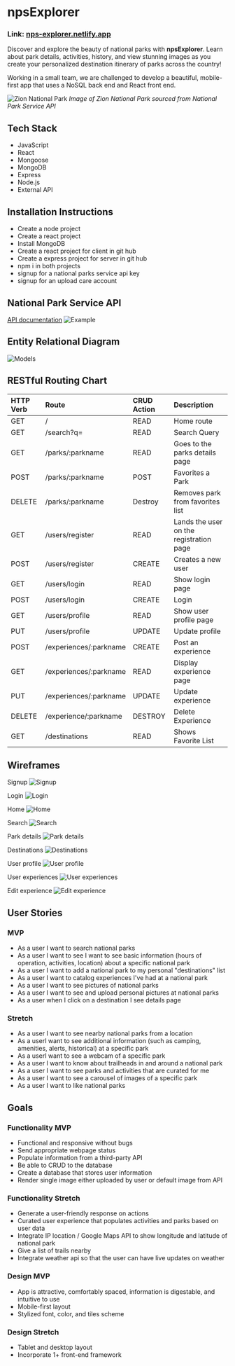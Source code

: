 # npsExplorer

### Link: [nps-explorer.netlify.app]([https://nps-explorer.netlify.app/](https://645ae12259fd3d52913fb954--grand-sunflower-c807ab.netlify.app))

Discover and explore the beauty of national parks with **npsExplorer**. Learn about park details, activities, history, and view stunning images as you create your personalized destination itinerary of parks across the country!

Working in a small team, we are challenged to develop a beautiful, mobile-first app that uses a NoSQL back end and React front end. 

![Zion National Park](https://www.nps.gov/common/uploads/structured_data/68BFC1AC-BF96-629F-89D261D78F181C64.jpg)
*Image of Zion National Park sourced from National Park Service API*

## Tech Stack
* JavaScript 
* React
* Mongoose
* MongoDB
* Express
* Node.js
* External API

## Installation Instructions

* Create a node project
* Create a react project
* Install MongoDB
* Create a react project for client in git hub
* Create a express project for server in git hub
* npm i in both projects
* signup for a national parks service api key
* signup for an upload care account


## National Park Service API
[API documentation](https://www.nps.gov/subjects/developer/api-documentation.htm)
![Example](./readMedia/NPS-API-example.png)

## Entity Relational Diagram
![Models](./readMedia/erd.png)

## RESTful Routing Chart
| HTTP Verb | Route                       | CRUD Action | Description                             |
|:--------- |:--------------------------- |:----------- |:--------------------------------------- |
| GET       | /                           | READ        | Home route                              |
| GET       | /search?q=                  | READ        | Search Query                            |
| GET       | /parks/:parkname            | READ        | Goes to the parks details page          |
| POST      | /parks/:parkname            | POST        | Favorites a Park                        |
| DELETE    | /parks/:parkname            | Destroy     | Removes park from favorites list        |
| GET       | /users/register             | READ        | Lands the user on the registration page |
| POST      | /users/register             | CREATE      | Creates a new user                      |
| GET       | /users/login                | READ        | Show login page                         |
| POST      | /users/login                | CREATE      | Login                                   |
| GET       | /users/profile              | READ        | Show user profile page                  |
| PUT       | /users/profile              | UPDATE      | Update profile                          |
| POST      | /experiences/:parkname | CREATE      | Post an experience                      |
| GET       | /experiences/:parkname | READ        | Display experience page                 |
| PUT       | /experiences/:parkname | UPDATE      | Update experience                       |
| DELETE    | /experience/:parkname  | DESTROY     | Delete Experience                       |
| GET       | /destinations               | READ        | Shows Favorite List                     |

## Wireframes
Signup
![Signup](./readMedia/Wireframe-sign-up.png)


Login
![Login](./readMedia/Wireframe-login.png)


Home
![Home](./readMedia/Wireframe-home.png)


Search
![Search](./readMedia/Wireframe-search.png)


Park details
![Park details](./readMedia/Wireframe-park-details.png)


Destinations
![Destinations](./readMedia/Wireframe-destinations.png)


User profile
![User profile](./readMedia/Wireframe-user-profile.png)


User experiences
![User experiences](./readMedia/Wireframe-view-experience.png)


Edit experience
![Edit experience](./readMedia/Wireframe-edit-experience.png)

## User Stories
### MVP
* As a user I want to search national parks
* As a user I want to see I want to see basic information (hours of operation, activities, location) about a specific national park
* As a user I want to add a national park to my personal "destinations" list
* As a user I want to catalog experiences I've had at a national park
* As a user I want to see pictures of national parks
* As a user I want to see and upload personal pictures at national parks
* As a user when I click on a destination I see details page 


### Stretch
* As a user I want to see nearby national parks from a location
* As a userI want to see additional information (such as camping, amenities, alerts, historical) at a specific park
* As a userI want to see a webcam of a specific park
* As a user I want to know about trailheads in and around a national park
* As a user I want to see parks and activities that are curated for me
* As a user I want to see a carousel of images of a specific park
* As a user I want to like national parks

## Goals
### Functionality MVP
* Functional and responsive without bugs
* Send appropriate webpage status
* Populate information from a third-party API
* Be able to CRUD to the database
* Create a database that stores user information
* Render single image either uploaded by user or default image from API


### Functionality Stretch
* Generate a user-friendly response on actions
* Curated user experience that populates activities and parks based on user data
* Integrate IP location / Google Maps API to show longitude and latitude of national park
* Give a list of trails nearby
* Integrate weather api so that the user can have live updates on weather

### Design MVP
* App is attractive, comfortably spaced, information is digestable, and intuitive to use
*  Mobile-first layout
* Stylized font, color, and tiles scheme

### Design Stretch
* Tablet and desktop layout
* Incorporate 1+ front-end framework
